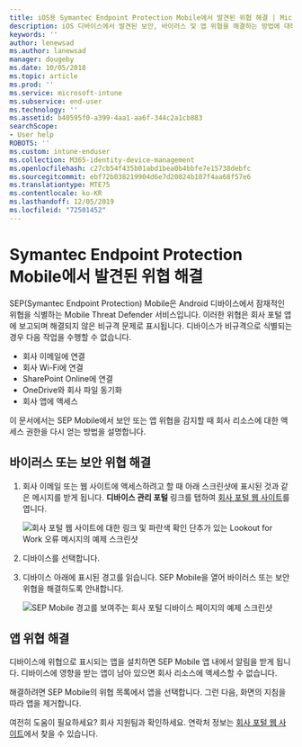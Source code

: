 ```yaml
---
title: iOS용 Symantec Endpoint Protection Mobile에서 발견된 위협 해결 | Microsoft Docs
description: iOS 디바이스에서 발견된 보안, 바이러스 및 앱 위협을 해결하는 방법에 대해 알아봅니다.
keywords: ''
author: lenewsad
ms.author: lanewsad
manager: dougeby
ms.date: 10/05/2018
ms.topic: article
ms.prod: ''
ms.service: microsoft-intune
ms.subservice: end-user
ms.technology: ''
ms.assetid: b40595f0-a399-4aa1-aa6f-344c2a1cb883
searchScope:
- User help
ROBOTS: ''
ms.custom: intune-enduser
ms.collection: M365-identity-device-management
ms.openlocfilehash: c27cb54f435b01abd1bea0b4bbfe7e15738debfc
ms.sourcegitcommit: ebf72b038219904d6e7d20024b107f4aa68f57e6
ms.translationtype: MTE75
ms.contentlocale: ko-KR
ms.lasthandoff: 12/05/2019
ms.locfileid: "72501452"
---
```

# <a name="resolve-a-threat-found-by-symantec-endpoint-protection-mobile"></a>Symantec Endpoint Protection Mobile에서 발견된 위협 해결

SEP(Symantec Endpoint Protection) Mobile은 Android 디바이스에서 잠재적인 위협을 식별하는 Mobile Threat Defender 서비스입니다. 이러한 위협은 회사 포털 앱에 보고되며 해결되지 않은 비규격 문제로 표시됩니다. 디바이스가 비규격으로 식별되는 경우 다음 작업을 수행할 수 없습니다.

* 회사 이메일에 연결
* 회사 Wi-Fi에 연결
* SharePoint Online에 연결
* OneDrive와 회사 파일 동기화
* 회사 앱에 액세스

이 문서에서는 SEP Mobile에서 보안 또는 앱 위협을 감지할 때 회사 리소스에 대한 액세스 권한을 다시 얻는 방법을 설명합니다.  

## <a name="troubleshoot-a-virus-or-security-threat"></a>바이러스 또는 보안 위협 해결

1. 회사 이메일 또는 웹 사이트에 액세스하려고 할 때 아래 스크린샷에 표시된 것과 같은 메시지를 받게 됩니다. **디바이스 관리 포털** 링크를 탭하여 [회사 포털 웹 사이트](https://portal.manage.microsoft.com/devices)를 엽니다.

    ![회사 포털 웹 사이트에 대한 링크 및 파란색 확인 단추가 있는 Lookout for Work 오류 메시지의 예제 스크린샷](./media/mtd-go-to-device-management-portal-android.png)  

2. 디바이스를 선택합니다.  
3. 디바이스 아래에 표시된 경고를 읽습니다. SEP Mobile을 열어 바이러스 또는 보안 위협을 해결하도록 안내합니다.    

    ![SEP Mobile 경고를 보여주는 회사 포털 디바이스 페이지의 예제 스크린샷](./media/CP-lookout-virus-banner-1808.png)

## <a name="troubleshoot-an-app-threat"></a>앱 위협 해결

디바이스에 위협으로 표시되는 앱을 설치하면 SEP Mobile 앱 내에서 알림을 받게 됩니다. 디바이스에 영향을 받는 앱이 남아 있으면 회사 리소스에 액세스할 수 없습니다.  

해결하려면 SEP Mobile의 위협 목록에서 앱을 선택합니다. 그런 다음, 화면의 지침을 따라 앱을 제거합니다.  

여전히 도움이 필요하세요? 회사 지원팀과 확인하세요. 연락처 정보는 [회사 포털 웹 사이트](https://go.microsoft.com/fwlink/?linkid=2010980)에서 찾을 수 있습니다.   

